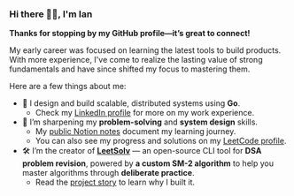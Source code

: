 ### Hi there 🙋🏻, I'm Ian

**Thanks for stopping by my GitHub profile—it’s great to connect!**

My early career was focused on learning the latest tools to build products. With more experience, I've come to realize the lasting value of strong fundamentals and have since shifted my focus to mastering them.

Here are a few things about me:
- 💼 I design and build scalable, distributed systems using **Go**.
  - Check my [LinkedIn profile](https://linkedin.com/in/eannchen/) for more on my work experience.
- 🌱 I’m sharpening my **problem-solving** and **system design** skills.
  - My [public Notion notes](https://eannc.cc) document my learning journey.
  - You can also see my progress and solutions on my [LeetCode profile](https://leetcode.com/eannchen/).
- 🛠️ I’m the creator of **[LeetSolv](https://github.com/eannchen/leetsolv)** — an open-source CLI tool for **DSA problem revision**, powered by **a custom SM-2 algorithm** to help you master algorithms through **deliberate practice**.
  - Read the [project story](https://github.com/eannchen/leetsolv/blob/main/document/MOTIVATION.md) to learn why I built it.
